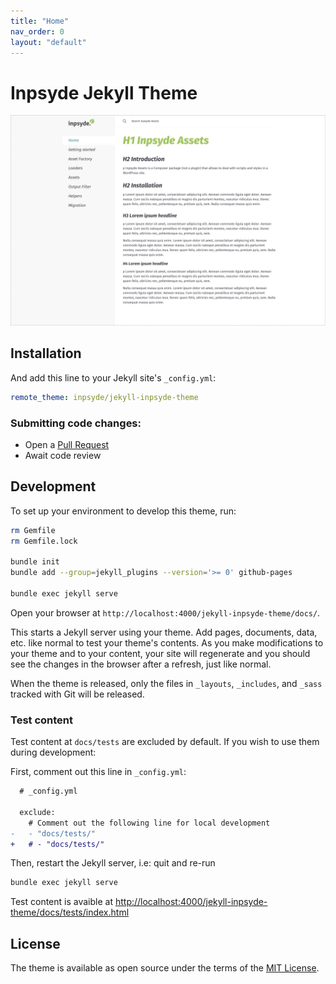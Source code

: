 ```yaml
---
title: "Home"
nav_order: 0
layout: "default"
---
```


# Inpsyde Jekyll Theme

![jekyll-inpsyde-theme](../jekyll-inpsyde-theme-screenshot.jpg)

## Installation

And add this line to your Jekyll site's `_config.yml`:

```yaml
remote_theme: inpsyde/jekyll-inpsyde-theme
```

### Submitting code changes:

- Open a [Pull Request](https://github.com/inpsyde/jekyll-inpsyde-theme/pulls)
- Await code review

## Development

To set up your environment to develop this theme, run:

```bash
rm Gemfile
rm Gemfile.lock

bundle init
bundle add --group=jekyll_plugins --version='>= 0' github-pages

bundle exec jekyll serve
```

Open your browser at `http://localhost:4000/jekyll-inpsyde-theme/docs/`.

This starts a Jekyll server using your theme. Add pages, documents, data, etc. like normal to test your theme's contents. As you make modifications to your theme and to your content, your site will regenerate and you should see the changes in the browser after a refresh, just like normal.

When the theme is released, only the files in `_layouts`, `_includes`, and `_sass` tracked with Git will be released.

### Test content

Test content at `docs/tests` are excluded by default. If you wish to use them during development:

First, comment out this line in `_config.yml`:

```diff
  # _config.yml

  exclude:
    # Comment out the following line for local development
-   - "docs/tests/"
+   # - "docs/tests/"
```

Then, restart the Jekyll server, i.e: quit and re-run

```bash
bundle exec jekyll serve
```

Test content is avaible at [http://localhost:4000/jekyll-inpsyde-theme/docs/tests/index.html](./tests/)

## License

The theme is available as open source under the terms of the [MIT License](http://opensource.org/licenses/MIT).

